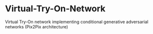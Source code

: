# Virtual-Try-On-Network
Virtual Try-On network implementing conditional generative adversarial networks (Pix2Pix architecture)
